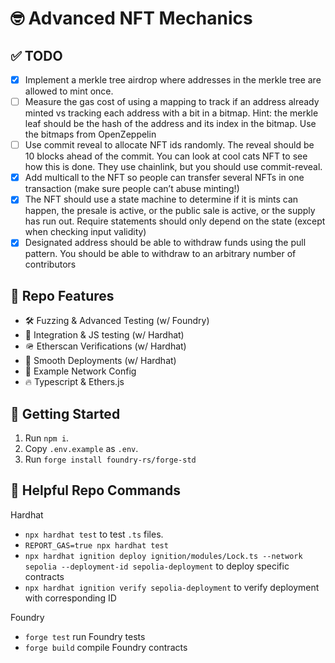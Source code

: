 # 🤓 Advanced NFT Mechanics

## ✅ TODO

- [x] Implement a merkle tree airdrop where addresses in the merkle tree are allowed to mint once.
- [ ] Measure the gas cost of using a mapping to track if an address already minted vs tracking each address with a bit in a bitmap. Hint: the merkle leaf should be the hash of the address and its index in the bitmap. Use the bitmaps from OpenZeppelin
- [ ] Use commit reveal to allocate NFT ids randomly. The reveal should be 10 blocks ahead of the commit. You can look at cool cats NFT to see how this is done. They use chainlink, but you should use commit-reveal.
- [x] Add multicall to the NFT so people can transfer several NFTs in one transaction (make sure people can’t abuse minting!)
- [x] The NFT should use a state machine to determine if it is mints can happen, the presale is active, or the public sale is active, or the supply has run out. Require statements should only depend on the state (except when checking input validity)
- [x] Designated address should be able to withdraw funds using the pull pattern. You should be able to withdraw to an arbitrary number of contributors

## 💪 Repo Features

- 🛠️ Fuzzing & Advanced Testing (w/ Foundry)
- 🤝 Integration & JS testing (w/ Hardhat)
- 🪖 Etherscan Verifications (w/ Hardhat)
- 🚀 Smooth Deployments (w/ Hardhat)
- 🛜 Example Network Config
- 🔥 Typescript & Ethers.js

## 🚗 Getting Started

1. Run `npm i`.
2. Copy `.env.example` as `.env`.
3. Run `forge install foundry-rs/forge-std`

## 🤝 Helpful Repo Commands

Hardhat

- `npx hardhat test` to test `.ts` files.
- `REPORT_GAS=true npx hardhat test`
- `npx hardhat ignition deploy ignition/modules/Lock.ts --network sepolia --deployment-id sepolia-deployment` to deploy specific contracts
- `npx hardhat ignition verify sepolia-deployment` to verify deployment with corresponding ID

Foundry

- `forge test` run Foundry tests
- `forge build` compile Foundry contracts
